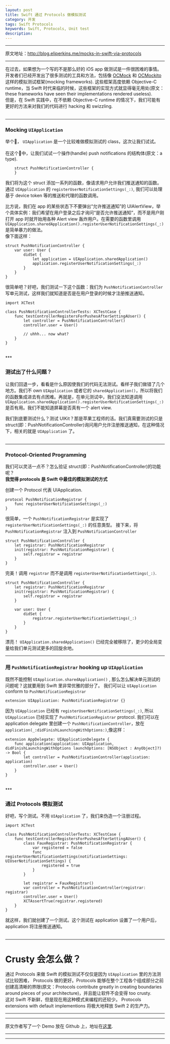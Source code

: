 ```yaml
---
layout: post
title: Swift 通过 Protocols 做模拟测试
category: 开发
tags: Swift Protocols
keywords: Swift, Protocols, Unit test
description:
---
```



***
原文地址：<http://blog.eliperkins.me/mocks-in-swift-via-protocols>
***


在过去，如果想为一个写的不是那么好的 iOS app 做测试是一件很困难的事情。开发者们已经开发出了很多测试的工具和方法，包括像 [OCMock](http://ocmock.org/) 和 [OCMockito](https://github.com/jonreid/OCMockito) 这样的模拟测试框架(mocking frameworks). 这些框架高度依赖 Objective-C runtime，当 Swift 时代来临的时候，这些框架的实现方式就显得毫无用处(原文：these frameworks have seen their implementations rendered useless). <br />
但是，在 Swift 实践中，在不依赖 Objective-C runtime 的情况下，我们可能有更好的方法来对我们的代码进行 hacking 和 swizzling.         
<br />

***

### Mocking `UIApplication`

举个🌰， `UIApplication` 是一个比较难做模拟测试的 class，这次让我们试试。<br /> <br />
在这个🌰中，让我们试试一个操作(handle) push notifications 的结构体(原文：a type). <br />

		struct PushNotificationController {
		}

我们将为这个 struct 添加一系列的函数，像请求用户允许我们推送通知的函数。通过 `UIApplication` 的 `registerUserNotificationSettings(_:)`, 我们可以处理基于 device token 等的推送和代理的函数调用。     

比方说，我们在 app 的某些状态下不要弹出“允许推送通知”的 UIAlertView，举个具体实例：我们希望在用户登录之后才询问“是否允许推送通知”，而不是用户刚打开 app 时就开始用各种 Alert view 轰炸用户。在需要的函数里调用 `UIApplication.sharedApplication().registerUserNotificationSettings(_:)`是简单暴力的做法。<br />
像下面这样：

	struct PushNotificationController {
	    var user: User {
	        didSet {
	            let application = UIApplication.sharedApplication()
	            application.registerUserNotificationSettings(_:)
	        }
	    }
	}

很简单吧？好吧，我们测试一下这个函数：我们为 `PushNotificationController` 写单元测试，这样我们就知道是否是在用户登录的时候才注册推送通知。

	import XCTest
	
	class PushNotificationControllerTests: XCTestCase {
	    func testControllerRegistersForPushesAfterSettingAUser() {
	        let controller = PushNotificationController()
	        controller.user = User()
	        
	        // uhhh... now what?
	    }
	}

<br />
***

### 测试出了什么问题？
让我们回退一步，看看是什么原因使我们的代码无法测试。看样子我们做错了几个地方。我们不 own `UIApplication` 或者它的 `sharedApplication()`，所以将我们的函数集成进去有点困难。再就是，在单元测试中，我们没法知道调用 `UIApplication.sharedApplication().registerUserNotificationSettings(_:)` 是否有用。我们不能知道屏幕是否真有一个 alert view.  <br />

我们到底要测试什么？测试 UIKit？那是苹果工程师的活。我们真需要测试的只是 struct(即：PushNotificationController)询问用户允许注册推送通知，在这种情况下，相关的就是 `UIApplication` 了。
<br /> <br />
***

### Protocol-Oriented Programming

我们可以灵活一点不？怎么验证 struct(即：PushNotificationController)的功能呢？<br />
**我觉得 protocols 是 Swift 中最佳的模拟测试的方式**
<br />

创建一个 Protocol 代表 UIApplication. 

	protocol PushNotificationRegistrar {
	    func registerUserNotificationSettings(_:)
	} 

很简单，一个 `PushNotificationRegistrar` 是实现了 `registerUserNotificationSettings(_:)` 的任意类型。
接下来，将 `PushNotificationRegistrar` 注入到 `PushNotificationController` 

	struct PushNotificationController {
	    let registrar: PushNotificationRegistrar
	    init(registrar: PushNotificationRegistrar) {
	        self.registrar = registrar
	    }
	}

完美！调用 `registrar` 而不是调用 `registerUserNotificationSettings(_:)`.
	
	struct PushNotificationController {
	    let registrar: PushNotificationRegistrar
	    init(registrar: PushNotificationRegistrar) {
	        self.registrar = registrar
	    }
	
	    var user: User {
	        didSet {
	            registrar.registerUserNotificationSettings(_:)
	        }
	    }
	}

漂亮！ `UIApplication.sharedApplication()` 已经完全被移除了，更少的全局变量给我们单元测试更多的回旋余地。
<br />
***

### 用 `PushNotificationRegistrar` hooking up `UIApplication`
既然不能控制 `UIApplication.sharedApplication()` , 那么怎么解决单元测试的问题呢？这就要用到 Swift 里非常优雅的部分了。
我们可以让 `UIApplication` conform to `PushNotificationRegistrar`

	extension UIApplication: PushNotificationRegistrar {}
	
因为 `UIApplication` 已经有 `registerUserNotificationSettings(_:)`, 所以 `UIApplication` 已经实现了 `PushNotificationRegistrar` protocol. 我们可以在 application delegate 里创建一个 `PushNotificationController`，放在 `application(_:didFinishLaunchingWithOptions:)`,像这样：

	extension AppDelegate: UIApplicationDelegate {
	    func application(application: UIApplication, didFinishLaunchingWithOptions launchOptions: [NSObject : AnyObject]?) -> Bool {
	        let controller = PushNotificationController(application: application)
	        controller.user = User()
	    }
	}	
<br />
***

### 通过 Protocols 模拟测试
好吧，写个测试。不用 `UIApplication` 了，我们来伪造一个注册过程。

	import XCTest
	
	class PushNotificationControllerTests: XCTestCase {
	    func testControllerRegistersForPushesAfterSettingAUser() {
	        class FauxRegistrar: PushNotificationRegistrar {
	            var registered = false
	            func registerUserNotificationSettings(notificationSettings: UIUserNotificationSettings) {
	                registered = true
	            }
	        }
	
	        let registrar = FauxRegistrar()
	        var controller = PushNotificationController(registrar: registrar)
	        controller.user = User()
	        XCTAssertTrue(registrar.registered)
	    }
	}

就这样，我们就创建了一个测试。这个测试在 application 设置了一个用户后，application 将注册推送通知。
<br /> <br />
***

# Crusty 会怎么做？
通过 Protocols 来做 Swift 的模拟测试不仅仅是因为 `UIApplication` 里的方法测试比较困难， Protocols 做的更好。Protocols 能够在整个工程各个组成部分之前创建高清晰的界限(原文：Protocols contribute greatly in creating boundaries around pieces of your architecture)，并且能让软件不会变得 too crusty. <br />
这对 Swift 不新鲜，但是现在用这种模式来编程的还较少。 Protocols extensions with default implementions 将极大地释放 Swift 2 的生产力。 <br />

***
***

原文作者写了一个 Demo 放在 Github 上，地址在[这里](https://gist.github.com/eliperkins/8f4115151497dc1953ea).

***
***
























